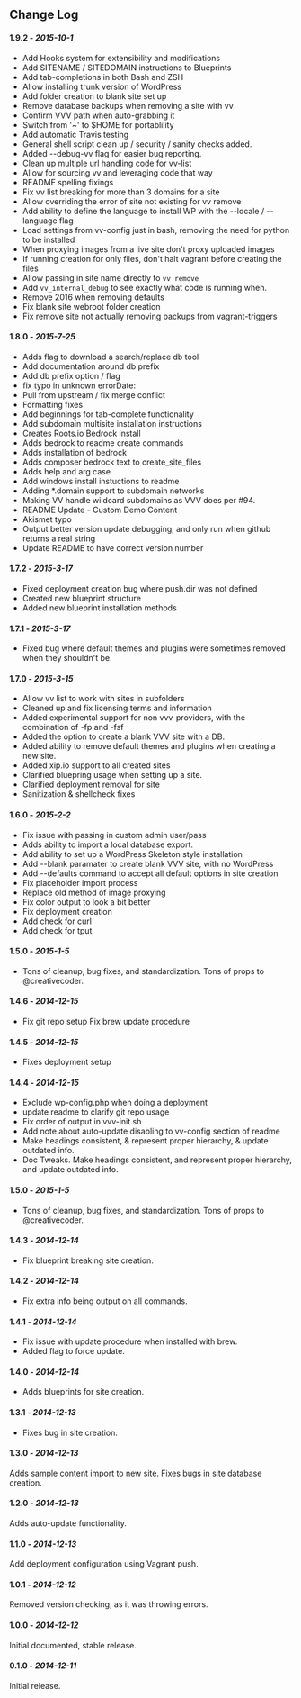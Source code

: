 ## Change Log


#### 1.9.2 - *2015-10-1* ####

 * Add Hooks system for extensibility and modifications
 * Add SITENAME / SITEDOMAIN instructions to Blueprints
 * Add tab-completions in both Bash and ZSH
 * Allow installing trunk version of WordPress
 * Add folder creation to blank site set up
 * Remove database backups when removing a site with vv
 * Confirm VVV path when auto-grabbing it
 * Switch from '~' to $HOME for portablility
 * Add automatic Travis testing
 * General shell script clean up / security / sanity checks added.
 * Added --debug-vv flag for easier bug reporting.
 * Clean up multiple url handling code for vv-list
 * Allow for sourcing vv and leveraging code that way
 * README spelling fixings
 * Fix vv list breaking for more than 3 domains for a site
 * Allow overriding the error of site not existing for vv remove
 * Add ability to define the language to install WP with the --locale / --language flag
 * Load settings from vv-config just in bash, removing the need for python to be installed
 * When proxying images from a live site don't proxy uploaded images
 * If running creation for only files, don't halt vagrant before creating the files
 * Allow passing in site name directly to `vv remove`
 * Add `vv_internal_debug` to see exactly what code is running when.
 * Remove 2016 when removing defaults
 * Fix blank site webroot folder creation
 * Fix remove site not actually removing backups from vagrant-triggers


#### 1.8.0 - *2015-7-25* ####
 * Adds flag to download a search/replace db tool
 * Add documentation around db prefix
 * Add db prefix option / flag
 * fix typo in unknown errorDate:
 * Pull from upstream / fix merge conflict
 * Formatting fixes
 * Add beginnings for tab-complete functionality
 * Add subdomain multisite installation instructions
 * Creates Roots.io Bedrock install
 * Adds bedrock to readme create commands
 * Adds installation of bedrock
 * Adds composer bedrock text to create_site_files
 * Adds help and arg case
 * Add windows install instuctions to readme
 * Adding *.domain support to subdomain networks
 * Making VV handle wildcard subdomains as VVV does per #94.
 * README Update - Custom Demo Content
 * Akismet typo
 * Output better version update debugging, and only run when github returns a real string
 * Update README to have correct version number


#### 1.7.2 - *2015-3-17* ####
 * Fixed deployment creation bug where push.dir was not defined
 * Created new blueprint structure
 * Added new blueprint installation methods

#### 1.7.1 - *2015-3-17* ####
 * Fixed bug where default themes and plugins were sometimes removed when they shouldn't be.

#### 1.7.0 - *2015-3-15* ####
 * Allow vv list to work with sites in subfolders
 * Cleaned up and fix licensing terms and information
 * Added experimental support for non vvv-providers, with the combination of -fp and -fsf
 * Added the option to create a blank VVV site with a DB.
 * Added ability to remove default themes and plugins when creating a new site.
 * Added xip.io support to all created sites
 * Clarified bluepring usage when setting up a site.
 * Clarified deployment removal for site
 * Sanitization & shellcheck fixes

#### 1.6.0 - *2015-2-2* ####
 * Fix issue with passing in custom admin user/pass
 * Adds ability to import a local database export.
 * Add ability to set up a WordPress Skeleton style installation
 * Add --blank paramater to create blank VVV site, with no WordPress
 * Add --defaults command to accept all default options in site creation
 * Fix placeholder import process
 * Replace old method of image proxying
 * Fix color output to look a bit better
 * Fix deployment creation
 * Add check for curl
 * Add check for tput

#### 1.5.0 - *2015-1-5* ####
 * Tons of cleanup, bug fixes, and standardization. Tons of props to @creativecoder.

#### 1.4.6 - *2014-12-15* ####
 * Fix git repo setup
 Fix brew update procedure

#### 1.4.5 - *2014-12-15* ####
 * Fixes deployment setup

#### 1.4.4 - *2014-12-15* ####
 * Exclude wp-config.php when doing a deployment
 * update readme to clarify git repo usage
 * Fix order of output in vvv-init.sh
 * Add note about auto-update disabling to vv-config section of readme
 * Make headings consistent, & represent proper hierarchy, & update outdated info.
 * Doc Tweaks. Make headings consistent, and represent proper hierarchy, and update outdated info.

#### 1.5.0 - *2015-1-5* ####
 * Tons of cleanup, bug fixes, and standardization. Tons of props to @creativecoder.

#### 1.4.3 - *2014-12-14* ####
 * Fix blueprint breaking site creation.

#### 1.4.2 - *2014-12-14* ####
 * Fix extra info being output on all commands.

#### 1.4.1 - *2014-12-14* ####
 * Fix issue with update procedure when installed with brew.
 * Added flag to force update.

#### 1.4.0 - *2014-12-14* ####
 * Adds blueprints for site creation.

#### 1.3.1 - *2014-12-13* ####
 * Fixes bug in site creation.

#### 1.3.0 - *2014-12-13* ####
 Adds sample content import to new site.
 Fixes bugs in site database creation.

#### 1.2.0 - *2014-12-13* ####
 Adds auto-update functionality.

#### 1.1.0 - *2014-12-13* ####
 Add deployment configuration using Vagrant push.

#### 1.0.1 - *2014-12-12* ####
 Removed version checking, as it was throwing errors.

#### 1.0.0 - *2014-12-12* ####
 Initial documented, stable release.

#### 0.1.0 - *2014-12-11* ####
 Initial release.
